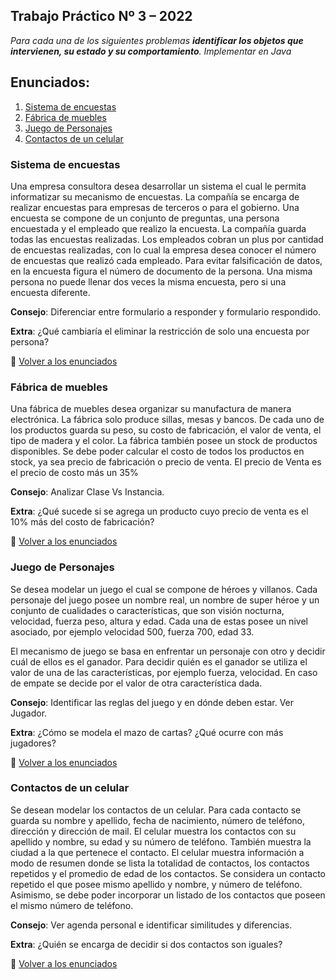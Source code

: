 ## Trabajo Práctico Nº 3 – 2022

_Para cada una de los siguientes problemas **identificar los objetos que intervienen, su estado y su comportamiento**. Implementar en Java_

## Enunciados:
  1. [Sistema de encuestas](#sistema-de-encuestas)
  1. [Fábrica de muebles](#fábrica-de-muebles)
  1. [Juego de Personajes](#juego-de-personajes)
  1. [Contactos de un celular](#contactos-de-un-celular)

### Sistema de encuestas
Una empresa consultora desea desarrollar un sistema el cual le permita informatizar su mecanismo de encuestas. La compañía se encarga de realizar encuestas para empresas de terceros o para el gobierno. Una encuesta se compone de un conjunto de preguntas, una persona encuestada y el empleado que realizo la encuesta. La compañía guarda todas las encuestas realizadas. Los empleados cobran un plus por cantidad de encuestas
realizadas, con lo cual la empresa desea conocer el número de encuestas que realizó cada empleado. Para evitar falsificación de datos, en la encuesta figura el número de documento de la persona. Una misma persona no puede llenar dos veces la misma encuesta, pero si una encuesta diferente. 

**Consejo**: Diferenciar entre formulario a responder y formulario respondido.

**Extra**: ¿Qué cambiaría el eliminar la restricción de solo una encuesta por persona?

🔼 [Volver a los enunciados](#enunciados)

### Fábrica de muebles
Una fábrica de muebles desea organizar su manufactura de manera electrónica. La
fábrica solo produce sillas, mesas y bancos. De cada uno de los productos guarda su
peso, su costo de fabricación, el valor de venta, el tipo de madera y el color. La fábrica
también posee un stock de productos disponibles. Se debe poder calcular el costo de
todos los productos en stock, ya sea precio de fabricación o precio de venta. El precio
de Venta es el precio de costo más un 35% 

**Consejo**: Analizar Clase Vs Instancia.

**Extra**: ¿Qué sucede si se agrega un producto cuyo precio de venta es el 10% más del costo de fabricación?


🔼 [Volver a los enunciados](#enunciados)

### Juego de Personajes
Se desea modelar un juego el cual se compone de héroes y villanos. Cada personaje del
juego posee un nombre real, un nombre de super héroe y un conjunto de cualidades o
características, que son visión nocturna, velocidad, fuerza peso, altura y edad. Cada una
de estas posee un nivel asociado, por ejemplo velocidad 500, fuerza 700, edad 33.

El mecanismo de juego se basa en enfrentar un personaje con otro y decidir cuál de
ellos es el ganador. Para decidir quién es el ganador se utiliza el valor de una de las
características, por ejemplo fuerza, velocidad. En caso de empate se decide por el valor
de otra característica dada.

**Consejo**:  Identificar las reglas del juego y en dónde deben estar. Ver Jugador.

**Extra**:  ¿Cómo se modela el mazo de cartas? ¿Qué ocurre con más jugadores?

🔼 [Volver a los enunciados](#enunciados)

###  Contactos de un celular
Se desean modelar los contactos de un celular. Para cada contacto se guarda su nombre
y apellido, fecha de nacimiento, número de teléfono, dirección y dirección de mail. El
celular muestra los contactos con su apellido y nombre, su edad y su número de
teléfono. También muestra la ciudad a la que pertenece el contacto. El celular muestra
información a modo de resumen donde se lista la totalidad de contactos, los contactos
repetidos y el promedio de edad de los contactos. Se considera un contacto repetido el
que posee mismo apellido y nombre, y número de teléfono. Asimismo, se debe poder
incorporar un listado de los contactos que poseen el mismo número de teléfono.

**Consejo**: Ver agenda personal e identificar similitudes y diferencias.

**Extra**: ¿Quién se encarga de decidir si dos contactos son iguales? 

🔼 [Volver a los enunciados](#enunciados)